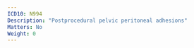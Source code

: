 ```yaml
---
ICD10: N994
Description: "Postprocedural pelvic peritoneal adhesions"
Matters: No
Weight: 0
---
```

